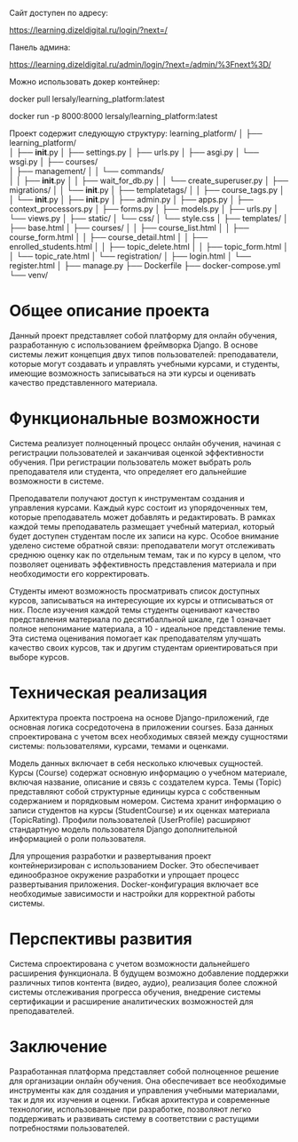 Сайт доступен по адресу:

https://learning.dizeldigital.ru/login/?next=/

Панель админа:

https://learning.dizeldigital.ru/admin/login/?next=/admin/%3Fnext%3D/

Можно использовать докер контейнер:

docker pull lersaly/learning_platform:latest

docker run -p 8000:8000 lersaly/learning_platform:latest

Проект содержит следующую структуру:
learning_platform/
│
├── learning_platform/          
│   ├── __init__.py
│   ├── settings.py
│   ├── urls.py
│   ├── asgi.py
│   └── wsgi.py
│
├── courses/    
│   ├── management/
│   │   └── commands/    
│   │       ├── __init__.py
│   │       ├── wait_for_db.py
│   │       └── create_superuser.py
│   ├── migrations/
│   │   └── __init__.py
│   ├── templatetags/
│   │   ├── course_tags.py
│   │   └── __init__.py
│   ├── __init__.py
│   ├── admin.py
│   ├── apps.py
│   ├── context_processors.py
│   ├── forms.py
│   ├── models.py
│   ├── urls.py
│   └── views.py
│
├── static/
│   └── css/
│       └── style.css
│
├── templates/
│   ├── base.html
│   ├── courses/
│   │    ├── course_list.html
│   │    ├── course_form.html
│   │    ├── course_detail.html
│   │    ├── enrolled_students.html
│   │    ├── topic_delete.html
│   │    ├── topic_form.html
│   │    └── topic_rate.html
│   └── registration/
│        ├── login.html
│        └── register.html
│
├── manage.py
├── Dockerfile
├── docker-compose.yml
└── venv/

# Общее описание проекта

Данный проект представляет собой платформу для онлайн обучения, разработанную с использованием фреймворка Django. В основе системы лежит концепция двух типов пользователей: преподаватели, которые могут создавать и управлять учебными курсами, и студенты, имеющие возможность записываться на эти курсы и оценивать качество представленного материала.

# Функциональные возможности

Система реализует полноценный процесс онлайн обучения, начиная с регистрации пользователей и заканчивая оценкой эффективности обучения. При регистрации пользователь может выбрать роль преподавателя или студента, что определяет его дальнейшие возможности в системе. 

Преподаватели получают доступ к инструментам создания и управления курсами. Каждый курс состоит из упорядоченных тем, которые преподаватель может добавлять и редактировать. В рамках каждой темы преподаватель размещает учебный материал, который будет доступен студентам после их записи на курс. Особое внимание уделено системе обратной связи: преподаватели могут отслеживать среднюю оценку как по отдельным темам, так и по курсу в целом, что позволяет оценивать эффективность представления материала и при необходимости его корректировать.

Студенты имеют возможность просматривать список доступных курсов, записываться на интересующие их курсы и отписываться от них. После изучения каждой темы студенты оценивают качество представления материала по десятибалльной шкале, где 1 означает полное непонимание материала, а 10 - идеальное представление темы. Эта система оценивания помогает как преподавателям улучшать качество своих курсов, так и другим студентам ориентироваться при выборе курсов.

# Техническая реализация

Архитектура проекта построена на основе Django-приложений, где основная логика сосредоточена в приложении courses. База данных спроектирована с учетом всех необходимых связей между сущностями системы: пользователями, курсами, темами и оценками.

Модель данных включает в себя несколько ключевых сущностей. Курсы (Course) содержат основную информацию о учебном материале, включая название, описание и связь с создателем курса. Темы (Topic) представляют собой структурные единицы курса с собственным содержанием и порядковым номером. Система хранит информацию о записи студентов на курсы (StudentCourse) и их оценках материала (TopicRating). Профили пользователей (UserProfile) расширяют стандартную модель пользователя Django дополнительной информацией о роли пользователя.

Для упрощения разработки и развертывания проект контейнеризирован с использованием Docker. Это обеспечивает единообразное окружение разработки и упрощает процесс развертывания приложения. Docker-конфигурация включает все необходимые зависимости и настройки для корректной работы системы.


# Перспективы развития

Система спроектирована с учетом возможности дальнейшего расширения функционала. В будущем возможно добавление поддержки различных типов контента (видео, аудио), реализация более сложной системы отслеживания прогресса обучения, внедрение системы сертификации и расширение аналитических возможностей для преподавателей.

# Заключение

Разработанная платформа представляет собой полноценное решение для организации онлайн обучения. Она обеспечивает все необходимые инструменты как для создания и управления учебными материалами, так и для их изучения и оценки. Гибкая архитектура и современные технологии, использованные при разработке, позволяют легко поддерживать и развивать систему в соответствии с растущими потребностями пользователей.